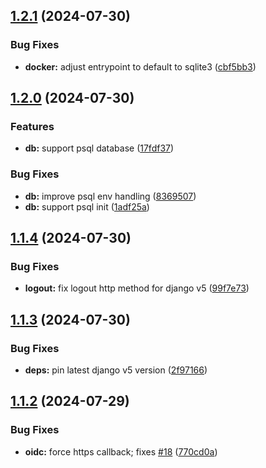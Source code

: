 ## [1.2.1](https://github.com/l4rm4nd/VoucherVault/compare/v1.2.0...v1.2.1) (2024-07-30)


### Bug Fixes

* **docker:** adjust entrypoint to default to sqlite3 ([cbf5bb3](https://github.com/l4rm4nd/VoucherVault/commit/cbf5bb31b0992664479b1a7c710cf2f20613eeeb))

## [1.2.0](https://github.com/l4rm4nd/VoucherVault/compare/v1.1.4...v1.2.0) (2024-07-30)


### Features

* **db:** support psql database ([17fdf37](https://github.com/l4rm4nd/VoucherVault/commit/17fdf374bbcc422d58f16fb62ad80568bb67b24a))


### Bug Fixes

* **db:** improve psql env handling ([8369507](https://github.com/l4rm4nd/VoucherVault/commit/836950742538938d124d9ce641a03fbc71746084))
* **db:** support psql init ([1adf25a](https://github.com/l4rm4nd/VoucherVault/commit/1adf25afe61526be996f6eeb494412d168eeeb78))

## [1.1.4](https://github.com/l4rm4nd/VoucherVault/compare/v1.1.3...v1.1.4) (2024-07-30)


### Bug Fixes

* **logout:** fix logout http method for django v5 ([99f7e73](https://github.com/l4rm4nd/VoucherVault/commit/99f7e739476ef742d697f644c6f6f451daef96a4))

## [1.1.3](https://github.com/l4rm4nd/VoucherVault/compare/v1.1.2...v1.1.3) (2024-07-30)


### Bug Fixes

* **deps:** pin latest django v5 version ([2f97166](https://github.com/l4rm4nd/VoucherVault/commit/2f971665ba8436497034fd9e503b5471b70ea529))

## [1.1.2](https://github.com/l4rm4nd/VoucherVault/compare/v1.1.1...v1.1.2) (2024-07-29)


### Bug Fixes

* **oidc:** force https callback; fixes [#18](https://github.com/l4rm4nd/VoucherVault/issues/18) ([770cd0a](https://github.com/l4rm4nd/VoucherVault/commit/770cd0af9cfb3609e3296704c34d3bd006c8761a))

